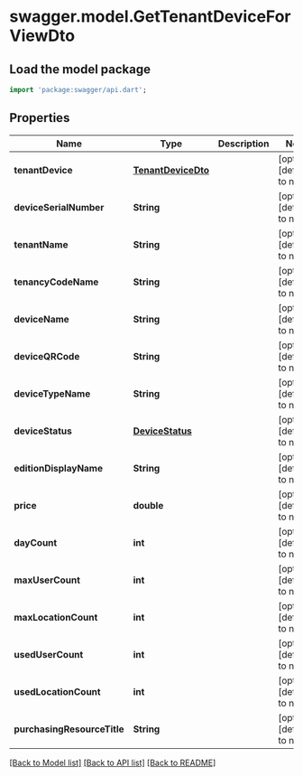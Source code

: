# swagger.model.GetTenantDeviceForViewDto

## Load the model package
```dart
import 'package:swagger/api.dart';
```

## Properties
Name | Type | Description | Notes
------------ | ------------- | ------------- | -------------
**tenantDevice** | [**TenantDeviceDto**](TenantDeviceDto.md) |  | [optional] [default to null]
**deviceSerialNumber** | **String** |  | [optional] [default to null]
**tenantName** | **String** |  | [optional] [default to null]
**tenancyCodeName** | **String** |  | [optional] [default to null]
**deviceName** | **String** |  | [optional] [default to null]
**deviceQRCode** | **String** |  | [optional] [default to null]
**deviceTypeName** | **String** |  | [optional] [default to null]
**deviceStatus** | [**DeviceStatus**](DeviceStatus.md) |  | [optional] [default to null]
**editionDisplayName** | **String** |  | [optional] [default to null]
**price** | **double** |  | [optional] [default to null]
**dayCount** | **int** |  | [optional] [default to null]
**maxUserCount** | **int** |  | [optional] [default to null]
**maxLocationCount** | **int** |  | [optional] [default to null]
**usedUserCount** | **int** |  | [optional] [default to null]
**usedLocationCount** | **int** |  | [optional] [default to null]
**purchasingResourceTitle** | **String** |  | [optional] [default to null]

[[Back to Model list]](../README.md#documentation-for-models) [[Back to API list]](../README.md#documentation-for-api-endpoints) [[Back to README]](../README.md)


